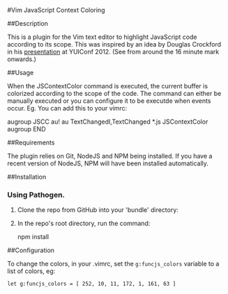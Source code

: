 #Vim JavaScript Context Coloring

##Description

This is a plugin for the Vim text editor to highlight JavaScript code 
according to its scope. This was inspired by an idea by Douglas Crockford
in his [presentation](http://www.youtube.com/watch?v=dkZFtimgAcM) at YUIConf 2012.
(See from around the 16 minute mark onwards.)

##Usage

When the JSContextColor command is executed, the current buffer is colorized
according to the scope of the code. The command can either be manually 
executed or you can configure it to be executde when events occur. 
Eg. You can add this to your vimrc:

  augroup JSCC
      au!
      au TextChangedI,TextChanged *.js JSContextColor
  augroup END


##Requirements

The plugin relies on Git, NodeJS and NPM being installed. If you have a recent
version of NodeJS, NPM will have been installed automatically.

##Installation

### Using Pathogen.

1. Clone the repo from GitHub into your 'bundle' directory:

2. In the repo's root directory, run the command:

	npm install

##Configuration

To change the colors, in your .vimrc, set the `g:funcjs_colors` variable to a list of colors, eg:

	let g:funcjs_colors = [ 252, 10, 11, 172, 1, 161, 63 ]
